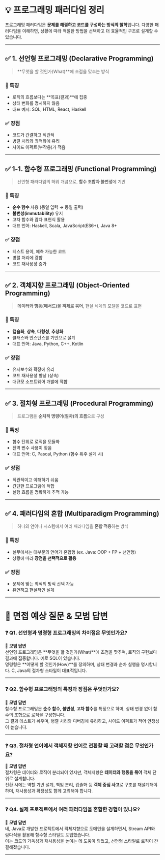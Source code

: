 # 💡 프로그래밍 패러다임 정리

프로그래밍 패러다임은 **문제를 해결하고 코드를 구성하는 방식의 철학**입니다. 다양한 패러다임을 이해하면, 상황에 따라 적절한 방법을 선택하고 더 효율적인 구조로 설계할 수 있습니다.

---

## ✅ 1. 선언형 프로그래밍 (Declarative Programming)

> **무엇을 할 것인가(What)**에 초점을 맞추는 방식

### 📌 특징
- 로직의 흐름보다는 **목표(결과)**에 집중
- 상태 변화를 명시하지 않음
- 대표 예시: SQL, HTML, React, Haskell

### ✅ 장점
- 코드가 간결하고 직관적
- 병렬 처리와 최적화에 유리
- 사이드 이펙트(부작용)가 적음

---

## ✅ 1-1. 함수형 프로그래밍 (Functional Programming)

> 선언형 패러다임의 하위 개념으로, **함수 조합과 불변성**에 기반

### 📌 특징
- **순수 함수** 사용 (동일 입력 → 동일 출력)
- **불변성(immutability)** 유지
- 고차 함수와 람다 표현식 활용
- 대표 언어: Haskell, Scala, JavaScript(ES6+), Java 8+

### ✅ 장점
- 테스트 용이, 예측 가능한 코드
- 병렬 처리에 강함
- 코드 재사용성 증가

---

## ✅ 2. 객체지향 프로그래밍 (Object-Oriented Programming)

> **데이터와 행동(메서드)을 객체로 묶어**, 현실 세계의 모델을 코드로 표현

### 📌 특징
- **캡슐화**, **상속**, **다형성**, **추상화**
- 클래스와 인스턴스를 기반으로 설계
- 대표 언어: Java, Python, C++, Kotlin

### ✅ 장점
- 유지보수와 확장에 유리
- 코드 재사용성 향상 (상속)
- 대규모 소프트웨어 개발에 적합

---

## ✅ 3. 절차형 프로그래밍 (Procedural Programming)

> 프로그램을 **순차적 명령어(절차)의 흐름**으로 구성

### 📌 특징
- 함수 단위로 로직을 모듈화
- 전역 변수 사용이 잦음
- 대표 언어: C, Pascal, Python (함수 위주 설계 시)

### ✅ 장점
- 직관적이고 이해하기 쉬움
- 간단한 프로그램에 적합
- 실행 흐름을 명확하게 추적 가능

---

## ✅ 4. 패러다임의 혼합 (Multiparadigm Programming)

> 하나의 언어나 시스템에서 여러 패러다임을 **혼합 적용**하는 방식

### 📌 특징
- 실무에서는 대부분의 언어가 혼합형 (ex. Java: OOP + FP + 선언형)
- 상황에 따라 **장점을 선택적으로 활용**

### ✅ 장점
- 문제에 맞는 최적의 방식 선택 가능
- 유연하고 현실적인 설계

---

# 💬 면접 예상 질문 & 모범 답변

### ❓ Q1. 선언형과 명령형 프로그래밍의 차이점은 무엇인가요?
📌 **모범 답변**  
선언형 프로그래밍은 **무엇을 할 것인가(What)**에 초점을 맞추며, 로직의 구현보다 결과에 집중합니다. 예로 SQL이 있습니다.  
명령형은 **어떻게 할 것인가(How)**를 정의하며, 상태 변경과 순차 실행을 명시합니다. C, Java의 절차형 스타일이 대표적입니다.

---

### ❓ Q2. 함수형 프로그래밍의 특징과 장점은 무엇인가요?
📌 **모범 답변**  
함수형 프로그래밍은 **순수 함수, 불변성, 고차 함수**를 특징으로 하며, 상태 변경 없이 함수의 조합으로 로직을 구성합니다.  
그 결과 테스트가 쉬우며, 병렬 처리와 디버깅에 유리하고, 사이드 이펙트가 적어 안정성이 높습니다.

---

### ❓ Q3. 절차형 언어에서 객체지향 언어로 전환할 때 고려할 점은 무엇인가요?
📌 **모범 답변**  
절차형은 데이터와 로직이 분리되어 있지만, 객체지향은 **데이터와 행동을 묶어** 객체 단위로 설계합니다.  
전환 시에는 역할 기반 설계, 책임 분리, 캡슐화 등 **객체 중심 사고**로 구조를 재설계해야 하며, 재사용성과 확장성도 함께 고려해야 합니다.

---

### ❓ Q4. 실제 프로젝트에서 여러 패러다임을 혼합한 경험이 있나요?
📌 **모범 답변**  
네, Java로 개발한 프로젝트에서 객체지향으로 도메인을 설계하면서, Stream API와 람다식을 활용해 함수형 스타일도 도입했습니다.  
이는 코드의 가독성과 재사용성을 높이는 데 도움이 되었고, 선언형 스타일로 로직이 간결해졌습니다.

---

